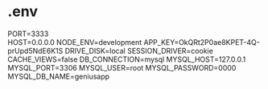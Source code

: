 <h1>.env</h1>
PORT=3333
<br>
HOST=0.0.0.0
NODE_ENV=development
APP_KEY=OkQRt2P0ae8KPET-4Q-prUpd5NdE6K1S
DRIVE_DISK=local
SESSION_DRIVER=cookie
CACHE_VIEWS=false
DB_CONNECTION=mysql
MYSQL_HOST=127.0.0.1
MYSQL_PORT=3306
MYSQL_USER=root
MYSQL_PASSWORD=0000
MYSQL_DB_NAME=geniusapp
